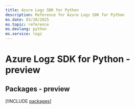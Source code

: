 ```yaml
---
title: Azure Logz SDK for Python
description: Reference for Azure Logz SDK for Python
ms.date: 03/20/2025
ms.topic: reference
ms.devlang: python
ms.service: logz
---
```

# Azure Logz SDK for Python - preview
## Packages - preview
[!INCLUDE [packages](logz-index.md)]